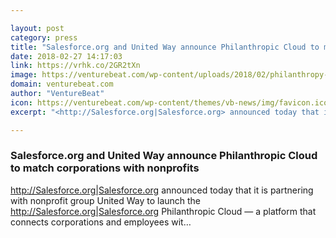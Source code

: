 ```yaml
---

layout: post
category: press
title: "Salesforce.org and United Way announce Philanthropic Cloud to match corporations with nonprofits"
date: 2018-02-27 14:17:03
link: https://vrhk.co/2GR2tXn
image: https://venturebeat.com/wp-content/uploads/2018/02/philanthropy-cloud.jpg?fit=1316%2C813&strip=all
domain: venturebeat.com
author: "VentureBeat"
icon: https://venturebeat.com/wp-content/themes/vb-news/img/favicon.ico
excerpt: "<http://Salesforce.org|Salesforce.org> announced today that it is partnering with nonprofit group United Way to launch the <http://Salesforce.org|Salesforce.org> Philanthropic Cloud — a platform that connects corporations and employees wit…"

---
```


### Salesforce.org and United Way announce Philanthropic Cloud to match corporations with nonprofits

<http://Salesforce.org|Salesforce.org> announced today that it is partnering with nonprofit group United Way to launch the <http://Salesforce.org|Salesforce.org> Philanthropic Cloud — a platform that connects corporations and employees wit…